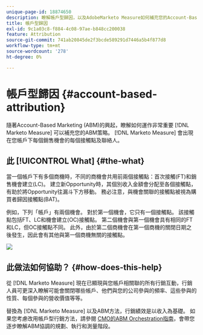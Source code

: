 ```yaml
---
unique-page-id: 18874650
description: 瞭解帳戶型歸因，以及AdobeMarketo Measure如何補充您的Account-Based Marketing (ABM)策略。
title: 帳戶型歸因
exl-id: 9c1a03c8-f884-4c08-97ae-b848cc200038
feature: Attribution
source-git-commit: 741ab20845de2f3bcde589291d7446a5b4f877d8
workflow-type: tm+mt
source-wordcount: '278'
ht-degree: 0%

---
```


# 帳戶型歸因 {#account-based-attribution}

隨著Account-Based Marketing (ABM)的興起，瞭解如何運作非常重要 [!DNL Marketo Measure] 可以補充您的ABM策略。 [!DNL Marketo Measure] 會出現在您帳戶下每個銷售機會的每個接觸點及聯絡人。

## 此 [!UICONTROL What] {#the-what}

當一個帳戶下有多個商機時，不同的商機會共用前兩個接觸點：首次接觸(FT)和銷售機會建立(LC)。 建立新Opportunity時，其個別收入金額會分配至各個接觸點，有助於將Opportunity往漏斗下方移動。 務必注意，與機會關聯的接觸點被視為購買者歸因接觸點(BAT)。

例如，下列「帳戶」有兩個機會。 對於第一個機會，它只有一個接觸點。 該接觸點包括FT、LC和機會建立(OC)接觸點。 第二個機會與第一個機會具有相同的FT和LC，但OC接觸點不同。 此外，由於第二個商機會在第一個商機的關閉日期之後發生，因此會有其他與第一個商機無關的接觸點。

![](assets/1.jpg)

## 此做法如何協助？ {#how-does-this-help}

從 [!DNL Marketo Measure] 現在已顯現與您帳戶相關聯的所有行銷互動，行銷人員可更深入瞭解可能會關閉哪些帳戶、他們與您的公司參與的頻率、這些參與的性質、每個參與的營收價值等等。

替換為 [!DNL Marketo Measure] 以及ABM方法，行銷績效是以收入為基礎。 如果您考慮改用帳戶型行銷方法，請參閱 [CMO的ABM Orchestration指南](https://engage.marketo.com/rs/460-TDH-945/images/BZ-CMOs-Guide-To-ABM-Orchestration-By-Bizible.pdf)，會帶您逐步瞭解ABM協調的規劃、執行和測量階段。
